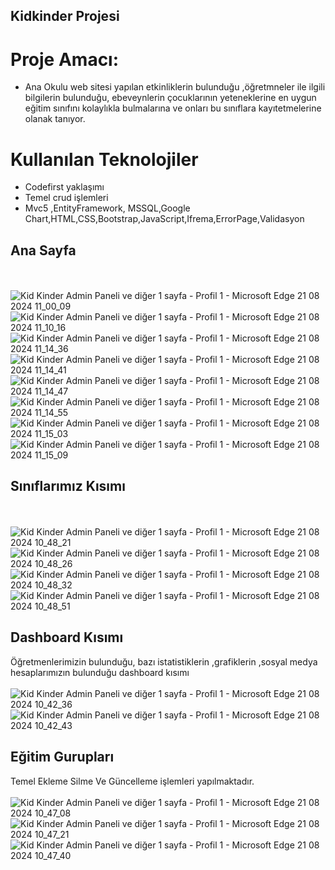 ## Kidkinder Projesi
# Proje Amacı:
* Ana Okulu web sitesi yapılan etkinliklerin bulunduğu ,öğretmneler ile ilgili bilgilerin bulunduğu, ebeveynlerin çocuklarının yeteneklerine en uygun eğitim sınıfını kolaylıkla bulmalarına ve onları bu sınıflara kayıtetmelerine olanak tanıyor.
  
 # Kullanılan Teknolojiler 
 * Codefirst yaklaşımı
 * Temel crud işlemleri
 * Mvc5 ,EntityFramework, MSSQL,Google Chart,HTML,CSS,Bootstrap,JavaScript,Ifrema,ErrorPage,Validasyon

## Ana Sayfa
<br/> <br/>
![Kid Kinder Admin Paneli ve diğer 1 sayfa - Profil 1 - Microsoft​ Edge 21 08 2024 11_00_09](https://github.com/user-attachments/assets/56cc4d1b-9a4a-4d62-a219-f27cbbbb98fc)
![Kid Kinder Admin Paneli ve diğer 1 sayfa - Profil 1 - Microsoft​ Edge 21 08 2024 11_10_16](https://github.com/user-attachments/assets/436df656-0107-4165-bcb9-b5b0fdedeead)
![Kid Kinder Admin Paneli ve diğer 1 sayfa - Profil 1 - Microsoft​ Edge 21 08 2024 11_14_36](https://github.com/user-attachments/assets/d43ff3f5-3aad-4e47-9f9e-1c742930eaa6)
![Kid Kinder Admin Paneli ve diğer 1 sayfa - Profil 1 - Microsoft​ Edge 21 08 2024 11_14_41](https://github.com/user-attachments/assets/65e3d4ff-ec6c-4f48-b271-1172294f4993)
![Kid Kinder Admin Paneli ve diğer 1 sayfa - Profil 1 - Microsoft​ Edge 21 08 2024 11_14_47](https://github.com/user-attachments/assets/2f42d0fe-6d82-40a6-a46d-34b24dd96c60)
![Kid Kinder Admin Paneli ve diğer 1 sayfa - Profil 1 - Microsoft​ Edge 21 08 2024 11_14_55](https://github.com/user-attachments/assets/7927acb1-adf9-4917-82be-d17036d18ea1)
![Kid Kinder Admin Paneli ve diğer 1 sayfa - Profil 1 - Microsoft​ Edge 21 08 2024 11_15_03](https://github.com/user-attachments/assets/fe71e814-5eb1-4d5a-83c4-8417d01e7705)
![Kid Kinder Admin Paneli ve diğer 1 sayfa - Profil 1 - Microsoft​ Edge 21 08 2024 11_15_09](https://github.com/user-attachments/assets/0ac32543-7b73-43bf-96df-1ef7e92ac663)



## Sınıflarımız Kısımı
<br/> <br/>
![Kid Kinder Admin Paneli ve diğer 1 sayfa - Profil 1 - Microsoft​ Edge 21 08 2024 10_48_21](https://github.com/user-attachments/assets/8e3402e0-6c96-48c7-8bfd-c7f9677f0bc6)
![Kid Kinder Admin Paneli ve diğer 1 sayfa - Profil 1 - Microsoft​ Edge 21 08 2024 10_48_26](https://github.com/user-attachments/assets/69c28a2a-542a-445c-94f1-0eac5704c0d2)
![Kid Kinder Admin Paneli ve diğer 1 sayfa - Profil 1 - Microsoft​ Edge 21 08 2024 10_48_32](https://github.com/user-attachments/assets/14734e0e-aee4-496d-a99b-77524643c069)
![Kid Kinder Admin Paneli ve diğer 1 sayfa - Profil 1 - Microsoft​ Edge 21 08 2024 10_48_51](https://github.com/user-attachments/assets/ceb0ad27-fe62-4fea-b636-d22e2a0dc846)



## Dashboard Kısımı
Öğretmenlerimizin bulunduğu, bazı istatistiklerin ,grafiklerin ,sosyal medya hesaplarımızın bulunduğu dashboard kısımı
<br/> <br/>
![Kid Kinder Admin Paneli ve diğer 1 sayfa - Profil 1 - Microsoft​ Edge 21 08 2024 10_42_36](https://github.com/user-attachments/assets/ae28e476-a7f2-4656-b7f7-ff2dc7b66461)
![Kid Kinder Admin Paneli ve diğer 1 sayfa - Profil 1 - Microsoft​ Edge 21 08 2024 10_42_43](https://github.com/user-attachments/assets/5235c90b-d6da-46a2-a5ca-30297c7cd4b0)

## Eğitim Gurupları
Temel Ekleme Silme Ve Güncelleme işlemleri yapılmaktadır.
<br/> <br/>
![Kid Kinder Admin Paneli ve diğer 1 sayfa - Profil 1 - Microsoft​ Edge 21 08 2024 10_47_08](https://github.com/user-attachments/assets/63114df1-d456-4052-ad5a-c52baa8f749e)
![Kid Kinder Admin Paneli ve diğer 1 sayfa - Profil 1 - Microsoft​ Edge 21 08 2024 10_47_21](https://github.com/user-attachments/assets/f482e02f-7515-422c-ba0e-26f79964384d)
![Kid Kinder Admin Paneli ve diğer 1 sayfa - Profil 1 - Microsoft​ Edge 21 08 2024 10_47_40](https://github.com/user-attachments/assets/6ac6a699-f410-49e9-8f45-65b7c2cfb4ef)



   
